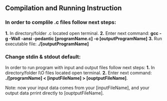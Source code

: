 ## Compilation and Running Instruction

### In order to complile .c files follow next steps:
<b>1.</b> In directory/folder .c located open terminal.
<b>2.</b> Enter next command: <b>gcc -g -Wall -ansi -pedantic [programName.c] -o [outputProgramName]</b>
<b>3.</b> Run executable file: <b>./[outputProgramName]</b>

### Change stdin & stdout default: 
In order to run program with input and output files follow next steps:
<b>1.</b> In directory/folder I\O files located open terminal.
<b>2.</b> Enter next command: <b>./[programName] < [inputFileName] > [ouptputFileName]</b>.

Note: now your input data comes from your [inputFileName], and your output data prrint directly to [ouptputFileName].
